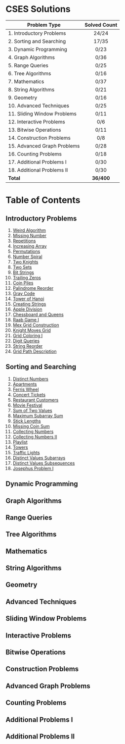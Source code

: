 # CSES Solutions

| Problem Type                | Solved Count |
| --------------------------- | :----------: |
| 1. Introductory Problems    |    24/24     |
| 2. Sorting and Searching    |    17/35     |
| 3. Dynamic Programming      |     0/23     |
| 4. Graph Algorithms         |     0/36     |
| 5. Range Queries            |     0/25     |
| 6. Tree Algorithms          |     0/16     |
| 7. Mathematics              |     0/37     |
| 8. String Algorithms        |     0/21     |
| 9. Geometry                 |     0/16     |
| 10. Advanced Techniques     |     0/25     |
| 11. Sliding Window Problems |     0/11     |
| 12. Interactive Problems    |     0/6      |
| 13. Bitwise Operations      |     0/11     |
| 14. Construction Problems   |     0/8      |
| 15. Advanced Graph Problems |     0/28     |
| 16. Counting Problems       |     0/18     |
| 17. Additional Problems I   |     0/30     |
| 18. Additional Problems II  |     0/30     |
| **Total**                   |  **36/400**  |

# Table of Contents

## Introductory Problems

1. [Weird Algorithm](/1.%20Introductory%20Problems/1.%20Weird%20Algorithm.cpp)
2. [Missing Number](/1.%20Introductory%20Problems/2a.%20Missing%20Number.cpp)
3. [Repetitions](/1.%20Introductory%20Problems/3.%20Repetitions.cpp)
4. [Increasing Array](/1.%20Introductory%20Problems/4.%20Increasing%20Array.cpp)
5. [Permutations](/1.%20Introductory%20Problems/5.%20Permutations.cpp)
6. [Number Spiral](/1.%20Introductory%20Problems/6.%20Number%20Spiral.cpp)
7. [Two Knights](/1.%20Introductory%20Problems/7.%20Two%20Knights.cpp)
8. [Two Sets](/1.%20Introductory%20Problems/8.%20Two%20Sets.cpp)
9. [Bit Strings](/1.%20Introductory%20Problems/9a.%20Bit%20Strings.cpp)
10. [Trailing Zeros](/1.%20Introductory%20Problems/10.%20Trailing%20Zeros.cpp)
11. [Coin Piles](/1.%20Introductory%20Problems/11.%20Coin%20Piles.cpp)
12. [Palindrome Reorder](/1.%20Introductory%20Problems/12.%20Palindrome%20Reorder.cpp)
13. [Gray Code](/1.%20Introductory%20Problems/13.%20Gray%20Code.cpp)
14. [Tower of Hanoi](/1.%20Introductory%20Problems/14.%20Tower%20of%20Hanoi.cpp)
15. [Creating Strings](/1.%20Introductory%20Problems/15.%20Creating%20Strings.cpp)
16. [Apple Division](/1.%20Introductory%20Problems/16.%20Apple%20Division.cpp)
17. [Chessboard and Queens](/1.%20Introductory%20Problems/17.%20Chessboard%20and%20Queens.cpp)
18. [Raab Game I](/1.%20Introductory%20Problems/18.%20Raab%20Game%20I.cpp)
19. [Mex Grid Construction](/1.%20Introductory%20Problems/19.%20Mex%20Grid%20Construction.cpp)
20. [Knight Moves Grid](/1.%20Introductory%20Problems/20.%20Knight%20Moves%20Grid.cpp)
21. [Grid Coloring I](/1.%20Introductory%20Problems/21.%20Grid%20Coloring%20I.cpp)
22. [Digit Queries](/1.%20Introductory%20Problems/22.%20Digit%20Queries.cpp)
23. [String Reorder](/1.%20Introductory%20Problems/23.%20String%20Reorder.cpp)
24. [Grid Path Description](/1.%20Introductory%20Problems/24.%20Grid%20Path%20Description.cpp)

## Sorting and Searching

1. [Distinct Numbers](/2.%20Sorting%20and%20Searching/1.%20Distinct%20Numbers.cpp)
2. [Apartments](/2.%20Sorting%20and%20Searching/2.%20Apartments.cpp)
3. [Ferris Wheel](/2.%20Sorting%20and%20Searching/3.%20Ferris%20Wheel.cpp)
4. [Concert Tickets](/2.%20Sorting%20and%20Searching/4.%20Concert%20Tickets.cpp)
5. [Restaurant Customers](/2.%20Sorting%20and%20Searching/5.%20Restaurant%20Customers.cpp)
6. [Movie Festival](/2.%20Sorting%20and%20Searching/6.%20Movie%20Festival.cpp)
7. [Sum of Two Values](/2.%20Sorting%20and%20Searching/7.%20Sum%20of%20Two%20Values.cpp)
8. [Maximum Subarray Sum](/cp-cses-problem-set/2.%20Sorting%20and%20Searching/8.%20Maximum%20Subarray%20Sum.cpp)
9. [Stick Lengths](/2.%20Sorting%20and%20Searching/9.%20Stick%20Lengths.cpp)
10. [Missing Coin Sum](/2.%20Sorting%20and%20Searching/10.%20Missing%20Coin%20Sum.cpp)
11. [Collecting Numbers](/2.%20Sorting%20and%20Searching/11.%20Collecting%20Numbers.cpp)
12. [Collecting Numbers II](/2.%20Sorting%20and%20Searching/12.%20Collecting%20Numbers%20II.cpp)
13. [Playlist](/2.%20Sorting%20and%20Searching/13.%20Playlist.cpp)
14. [Towers](/2.%20Sorting%20and%20Searching/14.%20Towers.cpp)
15. [Traffic Lights](/2.%20Sorting%20and%20Searching/15.%20Traffic%20Lights.cpp)
16. [Distinct Values Subarrays](/2.%20Sorting%20and%20Searching/16.%20Distinct%20Values%20Subarrays.cpp)
17. [Distinct Values Subsequences](/2.%20Sorting%20and%20Searching/17.%20Distinct%20Values%20Subsequences.cpp)
18. [Josephus Problem I](/2.%20Sorting%20and%20Searching/18.%20Josephus%20Problem%20I.cpp)

## Dynamic Programming

## Graph Algorithms

## Range Queries

## Tree Algorithms

## Mathematics

## String Algorithms

## Geometry

## Advanced Techniques

## Sliding Window Problems

## Interactive Problems

## Bitwise Operations

## Construction Problems

## Advanced Graph Problems

## Counting Problems

## Additional Problems I

## Additional Problems II
